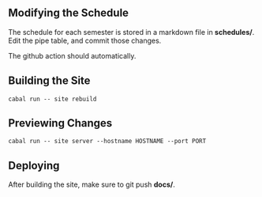 ## Modifying the Schedule
The schedule for each semester is stored in a markdown file in **schedules/**.
Edit the pipe table, and commit those changes.

The github action should automatically.
## Building the Site
    cabal run -- site rebuild
## Previewing Changes
    cabal run -- site server --hostname HOSTNAME --port PORT
## Deploying
After building the site, make sure to git push **docs/**.

